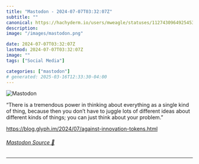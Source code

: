 ```yaml
---
title: "Mastodon - 2024-07-07T03:32:07Z"
subtitle: ""
canonical: https://hachyderm.io/users/mweagle/statuses/112743096492545357
description:
image: "/images/mastodon.png"

date: 2024-07-07T03:32:07Z
lastmod: 2024-07-07T03:32:07Z
image: ""
tags: ["Social Media"]

categories: ["mastodon"]
# generated: 2025-03-16T12:33:30-04:00
---
```

![Mastodon](/images/mastodon.png)

<p>“There is a tremendous power in thinking about everything as a single kind of thing, because then you don’t have to juggle lots of different ideas about different kinds of things; you can just think about your problem.”</p><p><a href="https://blog.glyph.im/2024/07/against-innovation-tokens.html" target="_blank" rel="nofollow noopener noreferrer" translate="no"><span class="invisible">https://</span><span class="ellipsis">blog.glyph.im/2024/07/against-</span><span class="invisible">innovation-tokens.html</span></a></p>


###### [Mastodon Source 🐘](https://hachyderm.io/@mweagle/112743096492545357)

___

